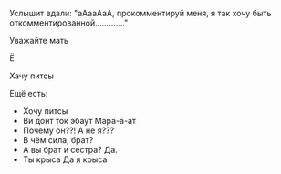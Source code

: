 Услышит вдали: "аАааАаА, прокомментируй меня, я так хочу быть откомментированной............."

Уважайте мать

Ё

Хачу питсы

Ещё есть:
- Хочу питсы
-  Ви донт ток эбаут Мара-а-ат
- Почему он??! А не я??? 
- В чëм сила, брат? 
- А вы брат и сестра? Да. 
- Ты крыса Да я крыса